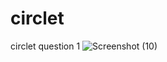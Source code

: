 # circlet
circlet question 1
![Screenshot (10)](https://github.com/krimisha-bhanderi/circlet/assets/131655711/55fd03e6-cd47-4cfe-8f05-f5d89489a9dd)
